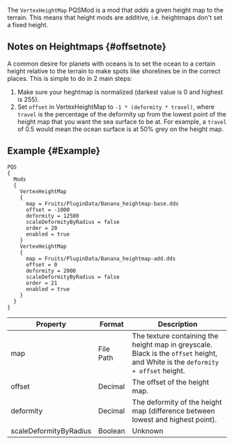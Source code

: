The `VertexHeightMap` PQSMod is a mod that *adds* a given height map to the terrain. This means that height mods are additive, i.e. heightmaps don't set a fixed height.

## Notes on Heightmaps {#offsetnote}
A common desire for planets with oceans is to set the ocean to a certain height relative to the terrain to make spots like shorelines be in the correct places. This is simple to do in 2 main steps:

1. Make sure your heghtmap is normalized (darkest value is 0 and highest is 255).
2. Set `offset` in VertexHeightMap to `-1 * (deformity * travel)`, where `travel` is the percentage of the deformity up from the lowest point of the height map that you want the sea surface to be at. For example, a `travel` of 0.5 would mean the ocean surface is at 50% grey on the height map. 

## Example {#Example}
```
PQS
{
  Mods
  {
    VertexHeightMap
    {
      map = Fruits/PluginData/Banana_heightmap-base.dds
      offset = -1000
      deformity = 12500
      scaleDeformityByRadius = false
      order = 20
      enabled = true
    }
    VertexHeightMap
    {
      map = Fruits/PluginData/Banana_heightmap-add.dds
      offset = 0
      deformity = 2000
      scaleDeformityByRadius = false
      order = 21
      enabled = true
    }
  }
}
```

|Property|Format|Description|
|--------|------|-----------|
|map|File Path|The texture containing the height map in greyscale. Black is the `offset` height, and White is the `deformity + offset` height.|
|offset|Decimal|The offset of the height map.|
|deformity|Decimal|The deformity of the height map (difference between lowest and highest point).|
|scaleDeformityByRadius|Boolean|Unknown|
